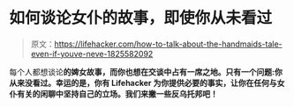 # 如何谈论女仆的故事，即使你从未看过

> 原文：<https://lifehacker.com/how-to-talk-about-the-handmaids-tale-even-if-youve-neve-1825582092>

每个人都想谈论[](https://www.hulu.com/the-handmaids-tale)**的婢女故事，而你也想在交谈中占有一席之地。只有一个问题:你从来没看过。幸运的是，你有 Lifehacker 为你提供必要的事实，让你在任何与女仆有关的闲聊中坚持自己的立场。我们来撇一些反乌托邦吧！**